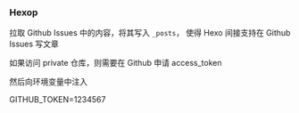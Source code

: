 ### Hexop

拉取 Github Issues 中的内容，将其写入 `_posts`，
使得 Hexo 间接支持在 Github Issues 写文章

如果访问 private 仓库，则需要在 Github 申请 access_token

然后向环境变量中注入

GITHUB_TOKEN=1234567